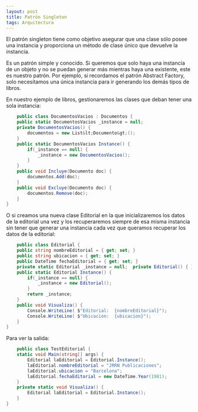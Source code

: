 ```yaml
---
layout: post
title: Patrón Singleton
tags: Arquitectura
---
```


El patrón singleton tiene como objetivo asegurar que una clase sólo posee una instancia y proporciona un método de clase único que devuelve la instancia.

Es un patrón simple y conocido. Si queremos que solo haya una instancia de un objeto y no se puedan generar más mientras haya una existente, este es nuestro patrón. Por ejemplo, si recordamos el patrón Abstract Factory, solo necesitamos una única instancia para ir generando los demás tipos de libros.

En nuestro ejemplo de libros, gestionaremos las clases que deban tener una sola instancia:

~~~csharp
    public class DocumentosVacios : Documentos {
    public static DocumentosVacios _instance = null;
    private DocumentosVacios() {
        documentos = new List&lt;Documento&gt;();
    }
    public static DocumentosVacios Instance() {
        if(_instance == null) {
            _instance = new DocumentosVacios();
        }
    }
    public void Incluye(Documento doc) {
        documentos.Add(doc);
    }
    public void Excluye(Documento doc) {
        documentos.Remove(doc);
    }
}
~~~

O si creamos una nueva clase Editorial en la que inicializaremos los datos de la editorial una vez y los recuperaremos siempre de esa misma instancia sin tener que generar una instancia cada vez que queramos recuperar los datos de la editorial:

~~~csharp
    public class Editorial {
    public string nombreEditorial = { get; set; }
    public string ubicacion = { get; set; }
    public DateTime fechaEditorial = { get; set; }
    private static Editorial _instance = null;  private Editorial() { }
    public static Editorial Instance() {
        if(_instance == null) {
            _instance = new Editorial();
        }
        return _instance;
    }
    public void Visualiza() {
        Console.WriteLine( $"Editorial:  {nombreEditorial}");
        Console.WriteLine( $"Ubicacion:  {ubicacion}");
    }
}
~~~

Para ver la salida:

~~~csharp
    public class TestEditorial {
    static void Main(string[] args) {
        Editorial laEditorial = Editorial.Instance();
        laEditorial.nombreEditorial = "JRRN Publicaciones";
        laEditorial.ubicacion = "Barcelona";
        laEditorial.fechaEditorial = new DateTime.Year(1981);
    }
    private static void Visualiza() {
        Editorial laEditorial = Editorial.Instance();
    }
}
~~~
